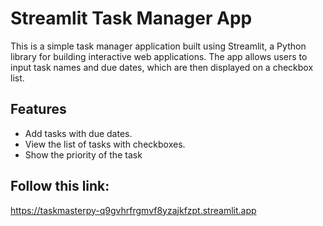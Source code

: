 # Streamlit Task Manager App

This is a simple task manager application built using Streamlit, a Python library for building interactive web applications. The app allows users to input task names and due dates, which are then displayed on a checkbox list.

## Features

- Add tasks with due dates.
- View the list of tasks with checkboxes.
- Show the priority of the task

## Follow this link:

https://taskmasterpy-q9gvhrfrgmvf8yzajkfzpt.streamlit.app 
